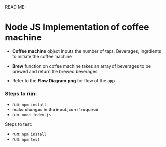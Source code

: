 READ ME:


#  Node JS Implementation of coffee machine

- **Coffee machine** object inputs the number of taps, Beverages, Ingrdients to initiate the coffee machine
- **Brew** function on coffee machine takes an array of beverages to be brewed and return the brewed beverages

- Refer to the **Flow Diagram.png** for flow of the app

### Steps to run:

* run: `npm install`
* make changes in the input.json if required
* run: `node index.js`

Steps to test:

* run: `npm install`
* run: `npm test`

